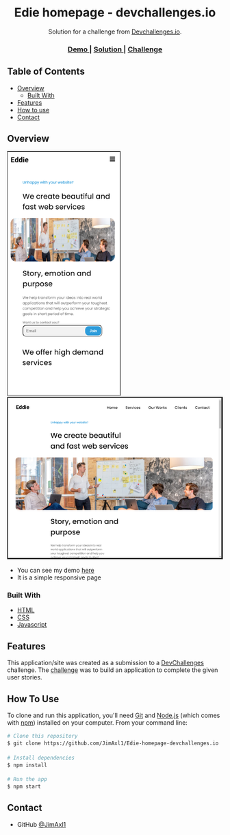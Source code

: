 <h1 align="center">Edie homepage - devchallenges.io</h1>

<div align="center">
   Solution for a challenge from  <a href="http://devchallenges.io" target="_blank">Devchallenges.io</a>.
</div>

<div align="center">
  <h3>
    <a href="https://edie-homepage-devchallenges.surge.sh">
      Demo
    </a>
    <span> | </span>
    <a href="https://github.com/JimAxl1/Edie-homepage-devchallenges.io">
      Solution
    </a>
    <span> | </span>
    <a href="https://devchallenges.io/challenges/xobQBuf8zWWmiYMIAZe0">
      Challenge
    </a>
  </h3>
</div>

## Table of Contents

- [Overview](#overview)
  - [Built With](#built-with)
- [Features](#features)
- [How to use](#how-to-use)
- [Contact](#contact)

## Overview
![screenshot](screenshot1.PNG)
![screenshot](screenshot2.PNG)

- You can see my demo <a href="https://edie-homepage-devchallenges.surge.sh">
      here
    </a>
- It is a simple responsive page

### Built With
- [HTML](https://html.com/)
- [CSS](https://www.w3.org/Style/CSS/Overview.en.html)
- [Javascript](https://www.javascript.com/s)

## Features
This application/site was created as a submission to a [DevChallenges](https://devchallenges.io/challenges) challenge. The [challenge](https://devchallenges.io/challenges/xobQBuf8zWWmiYMIAZe0) was to build an application to complete the given user stories.

## How To Use

To clone and run this application, you'll need [Git](https://git-scm.com) and [Node.js](https://nodejs.org/en/download/) (which comes with [npm](http://npmjs.com)) installed on your computer. From your command line:

```bash
# Clone this repository
$ git clone https://github.com/JimAxl1/Edie-homepage-devchallenges.io

# Install dependencies
$ npm install

# Run the app
$ npm start
```

## Contact

- GitHub [@JimAxl1](https://github.com/JimAxl1)
